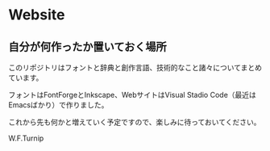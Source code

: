 # Website

## 自分が何作ったか置いておく場所

このリポジトリはフォントと辞典と創作言語、技術的なこと諸々についてまとめています。

フォントはFontForgeとInkscape、WebサイトはVisual Stadio Code（最近はEmacsばかり）で作りました。

これから先も何かと増えていく予定ですので、楽しみに待っておいてください。

W.F.Turnip
